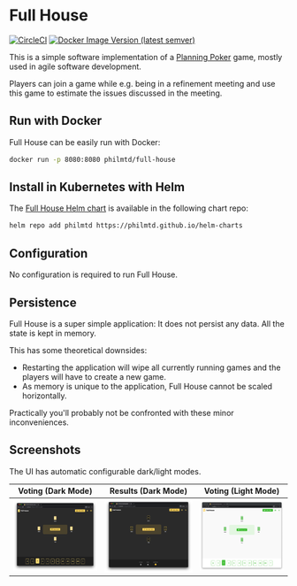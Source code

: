 # Full House

[![CircleCI](https://circleci.com/gh/philmtd/full-house/tree/master.svg?style=svg)](https://circleci.com/gh/philmtd/full-house/tree/master)
[![Docker Image Version (latest semver)](https://img.shields.io/docker/v/philmtd/full-house?color=2496ED&label=philmtd%2Ffull-house&logo=docker&logoColor=white&sort=semver)](https://hub.docker.com/r/philmtd/full-house/tags)

This is a simple software implementation of a [Planning Poker](https://en.wikipedia.org/wiki/Planning_poker) game,
mostly used in agile software development.

Players can join a game while e.g. being in a refinement meeting and use this game to estimate the issues discussed in the meeting.

## Run with Docker

Full House can be easily run with Docker: 
```bash
docker run -p 8080:8080 philmtd/full-house
```

## Install in Kubernetes with Helm

The [Full House Helm chart](https://artifacthub.io/packages/helm/philmtd/full-house) is available in the following chart repo:
```bash
helm repo add philmtd https://philmtd.github.io/helm-charts
```

## Configuration

No configuration is required to run Full House.

## Persistence

Full House is a super simple application: It does not persist any data. All the state is kept in memory.

This has some theoretical downsides:
* Restarting the application will wipe all currently running games and the players will have to create a new game.
* As memory is unique to the application, Full House cannot be scaled horizontally.

Practically you'll probably not be confronted with these minor inconveniences.

## Screenshots

The UI has automatic configurable dark/light modes. 

| Voting (Dark Mode)                             | Results (Dark Mode)                              | Voting (Light Mode)                              |
|------------------------------------------------|--------------------------------------------------|--------------------------------------------------|
| ![Voting In Dark Mode](./docs/voting-dark.png) | ![Results In Dark Mode](./docs/results-dark.png) | ![Voting In Light Mode](./docs/voting-light.png) |
